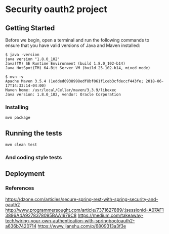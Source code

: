 
# Security oauth2 project


## Getting Started

Before we begin, open a terminal and run the following commands to ensure that you have valid versions of Java and Maven installed:

```
$ java -version
java version "1.8.0_102"
Java(TM) SE Runtime Environment (build 1.8.0_102-b14)
Java HotSpot(TM) 64-Bit Server VM (build 25.102-b14, mixed mode)
```

```
$ mvn -v
Apache Maven 3.5.4 (1edded0938998edf8bf061f1ceb3cfdeccf443fe; 2018-06-17T14:33:14-04:00)
Maven home: /usr/local/Cellar/maven/3.3.9/libexec
Java version: 1.8.0_102, vendor: Oracle Corporation
```

### Installing

```
mvn package
```


## Running the tests

```
mvn clean test
```


### And coding style tests


## Deployment

### References

https://dzone.com/articles/secure-spring-rest-with-spring-security-and-oauth2
http://www.programmersought.com/article/7371627889/;jsessionid=A07AF13896A4A9278378095BAA1979C8
https://medium.com/takeaway-tech/wiring-your-own-authentication-with-springbootoauth2-a636b7420714
https://www.jianshu.com/p/6809313a3f3e
